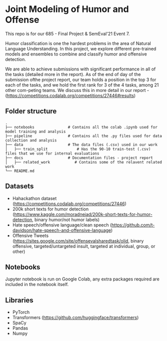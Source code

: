 # Joint Modeling of Humor and Offense
 
 This repo is for our 685 - Final Project & SemEval'21 Event 7. 


Humor classification is one the hardest problems in the area of Natural Language Understanding.  In this project, we explore different pre-trained models and ensembles to combine and classify humor and offensive detection.


We are able to achieve submissions with significant performance in all of the tasks (detailed more in the report). As of the end of day of the submission ofthe project report, our team holds a position in the top 3 for each of the tasks, and we hold the first rank for 3 of the 4 tasks, among 21 other com-peting teams. We discuss this in more detail in our report - (https://competitions.codalab.org/competitions/27446#results)

## Folder structure 

    .
    ├── notebooks               # Contains all the colab .ipynb used for model training and analysis
    ├── pipeline                # Contains all the .py files used for data collection and analysis
    ├── data                    # The data files (.csv) used in our work
    │   ├── train_split   		    # Has the 90-10 train-test (.csv) files that we use for internal evaluations
    ├── docs                    # Documentation files - project report
    │   ├── related_work   		   # Contains some of the relavent related work
    └── README.md

## Datasets
- Hahackathon dataset (https://competitions.codalab.org/competitions/27446)
- 200k short texts for humor detection (https://www.kaggle.com/moradnejad/200k-short-texts-for-humor-detection, binary humor/not humor labels)
- Hate speech/offensive language/clean speech (https://github.com/t-davidson/hate-speech-and-offensive-language)
- Offensive Tweets (https://sites.google.com/site/offensevalsharedtask/olid, binary offensive, targeted/untargeted insult, targeted at individual, group, or other)


## Notebooks

Jupyter notebook is run on Google Colab, any extra packages required are included in the notebook itself.

## Libraries
- PyTorch
- Transformers (https://github.com/huggingface/transformers)
- SpaCy
- Pandas
- Numpy

